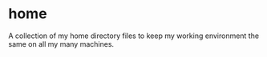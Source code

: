 home
====

A collection of my home directory files to keep my working environment the same on all my many machines.
